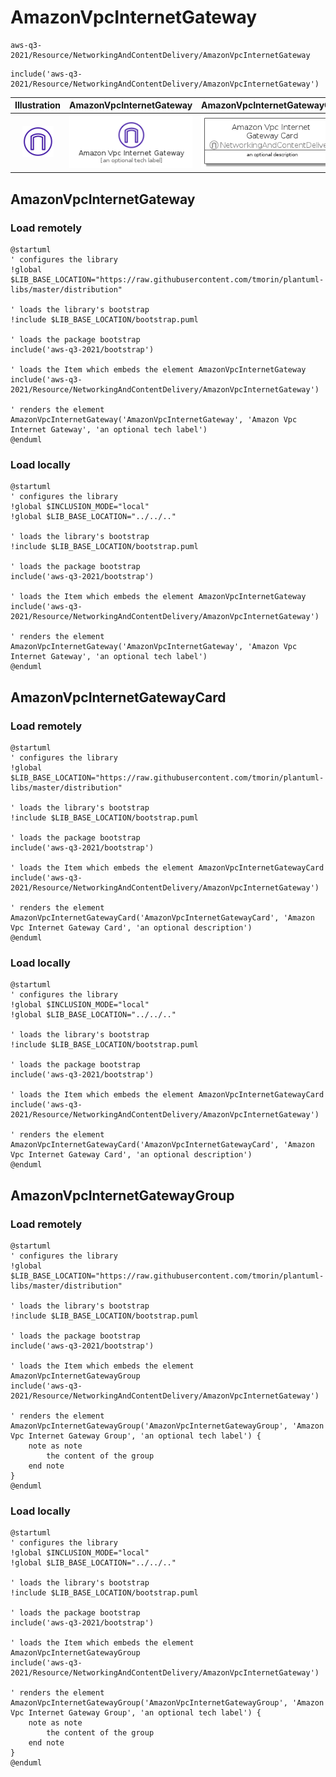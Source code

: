 # AmazonVpcInternetGateway


```text
aws-q3-2021/Resource/NetworkingAndContentDelivery/AmazonVpcInternetGateway
```

```text
include('aws-q3-2021/Resource/NetworkingAndContentDelivery/AmazonVpcInternetGateway')
```



| Illustration | AmazonVpcInternetGateway | AmazonVpcInternetGatewayCard | AmazonVpcInternetGatewayGroup |
| :---: | :---: | :---: | :---: |
| ![illustration for Illustration](../../../aws-q3-2021/Resource/NetworkingAndContentDelivery/AmazonVpcInternetGateway.png) | ![illustration for AmazonVpcInternetGateway](../../../aws-q3-2021/Resource/NetworkingAndContentDelivery/AmazonVpcInternetGateway.Local.png) | ![illustration for AmazonVpcInternetGatewayCard](../../../aws-q3-2021/Resource/NetworkingAndContentDelivery/AmazonVpcInternetGatewayCard.Local.png) | ![illustration for AmazonVpcInternetGatewayGroup](../../../aws-q3-2021/Resource/NetworkingAndContentDelivery/AmazonVpcInternetGatewayGroup.Local.png) |




## AmazonVpcInternetGateway

### Load remotely
```plantuml
@startuml
' configures the library
!global $LIB_BASE_LOCATION="https://raw.githubusercontent.com/tmorin/plantuml-libs/master/distribution"

' loads the library's bootstrap
!include $LIB_BASE_LOCATION/bootstrap.puml

' loads the package bootstrap
include('aws-q3-2021/bootstrap')

' loads the Item which embeds the element AmazonVpcInternetGateway
include('aws-q3-2021/Resource/NetworkingAndContentDelivery/AmazonVpcInternetGateway')

' renders the element
AmazonVpcInternetGateway('AmazonVpcInternetGateway', 'Amazon Vpc Internet Gateway', 'an optional tech label')
@enduml
```

### Load locally
```plantuml
@startuml
' configures the library
!global $INCLUSION_MODE="local"
!global $LIB_BASE_LOCATION="../../.."

' loads the library's bootstrap
!include $LIB_BASE_LOCATION/bootstrap.puml

' loads the package bootstrap
include('aws-q3-2021/bootstrap')

' loads the Item which embeds the element AmazonVpcInternetGateway
include('aws-q3-2021/Resource/NetworkingAndContentDelivery/AmazonVpcInternetGateway')

' renders the element
AmazonVpcInternetGateway('AmazonVpcInternetGateway', 'Amazon Vpc Internet Gateway', 'an optional tech label')
@enduml
```

## AmazonVpcInternetGatewayCard

### Load remotely
```plantuml
@startuml
' configures the library
!global $LIB_BASE_LOCATION="https://raw.githubusercontent.com/tmorin/plantuml-libs/master/distribution"

' loads the library's bootstrap
!include $LIB_BASE_LOCATION/bootstrap.puml

' loads the package bootstrap
include('aws-q3-2021/bootstrap')

' loads the Item which embeds the element AmazonVpcInternetGatewayCard
include('aws-q3-2021/Resource/NetworkingAndContentDelivery/AmazonVpcInternetGateway')

' renders the element
AmazonVpcInternetGatewayCard('AmazonVpcInternetGatewayCard', 'Amazon Vpc Internet Gateway Card', 'an optional description')
@enduml
```

### Load locally
```plantuml
@startuml
' configures the library
!global $INCLUSION_MODE="local"
!global $LIB_BASE_LOCATION="../../.."

' loads the library's bootstrap
!include $LIB_BASE_LOCATION/bootstrap.puml

' loads the package bootstrap
include('aws-q3-2021/bootstrap')

' loads the Item which embeds the element AmazonVpcInternetGatewayCard
include('aws-q3-2021/Resource/NetworkingAndContentDelivery/AmazonVpcInternetGateway')

' renders the element
AmazonVpcInternetGatewayCard('AmazonVpcInternetGatewayCard', 'Amazon Vpc Internet Gateway Card', 'an optional description')
@enduml
```

## AmazonVpcInternetGatewayGroup

### Load remotely
```plantuml
@startuml
' configures the library
!global $LIB_BASE_LOCATION="https://raw.githubusercontent.com/tmorin/plantuml-libs/master/distribution"

' loads the library's bootstrap
!include $LIB_BASE_LOCATION/bootstrap.puml

' loads the package bootstrap
include('aws-q3-2021/bootstrap')

' loads the Item which embeds the element AmazonVpcInternetGatewayGroup
include('aws-q3-2021/Resource/NetworkingAndContentDelivery/AmazonVpcInternetGateway')

' renders the element
AmazonVpcInternetGatewayGroup('AmazonVpcInternetGatewayGroup', 'Amazon Vpc Internet Gateway Group', 'an optional tech label') {
    note as note
        the content of the group
    end note
}
@enduml
```

### Load locally
```plantuml
@startuml
' configures the library
!global $INCLUSION_MODE="local"
!global $LIB_BASE_LOCATION="../../.."

' loads the library's bootstrap
!include $LIB_BASE_LOCATION/bootstrap.puml

' loads the package bootstrap
include('aws-q3-2021/bootstrap')

' loads the Item which embeds the element AmazonVpcInternetGatewayGroup
include('aws-q3-2021/Resource/NetworkingAndContentDelivery/AmazonVpcInternetGateway')

' renders the element
AmazonVpcInternetGatewayGroup('AmazonVpcInternetGatewayGroup', 'Amazon Vpc Internet Gateway Group', 'an optional tech label') {
    note as note
        the content of the group
    end note
}
@enduml
```


